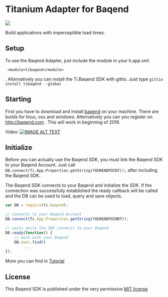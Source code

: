 Titanium Adapter for Baqend 
===========================
![](https://fbcdn-photos-g-a.akamaihd.net/hphotos-ak-xap1/v/t1.0-0/p160x160/1175532_1435043336734661_1180604515_n.png?oh=86dc0c271144743b63db5e4380243bf9&oe=56F16ED2&__gda__=1458345230_3b278d13b81b1751c3f0ee0c060c5b83)

Build applications with imperceptible load times. 

Setup
-----

To use the Baqend Adapter, just include the module in your ti.app.xml


~~~~
 <module>tibaqend</module>
~~~~
.
Alternatively you can install the Ti.Baqend SDK with gittio. Just type `gittio install tibaqend --global` 

Starting
--------

First you have to download and install [baqend](http://www.baqend.com/#download) on your machine. There are builds for linux, osx and windows.
Alternatively you can you register on http://baqend.com . This will work in beginning of 2016.

Video:
[![IMAGE ALT TEXT](http://i.imgur.com/5l2zeEd.png)](https://www.youtube.com/watch?v=SaqUFK2Nu3A "Baqend")


Initialize
----------

Before you can actually use the Baqend SDK, you must link the Baqend SDK to your Baqend Account.
Just call `DB.connect(Ti.App.Properties.getString(YOURENDPOINT));` after including the Baqend SDK.

The Baqend SDK connects to your Baqend and initialize the SDK. If the connection was successfully established
the ready callback will be called and the DB can be used to load, query and save objects.

```javascript
var DB = require(ti.baqend);

// connects to your Baqend Account
DB.connect(Ti.App.Properties.getString(YOURENDPOINRT));

// waits while the SDK connects to your Baqend
DB.ready(function() {
    // work with your Baqend
    DB.User.find()
        ...
});
```

More you can find in [Tutorial](https://github.com/AppWerft/TiBaqend/blob/master/tutorial.md)

License
-------

This Baqend SDK is published under the very permissive [MIT license](LICENSE.md)